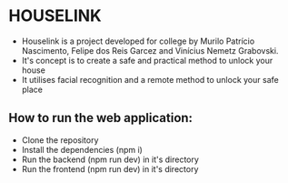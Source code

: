 <h1>HOUSELINK</h1>

<ul>
  <li>Houselink is a project developed for college by Murilo Patrício Nascimento, Felipe dos Reis Garcez and Vinícius Nemetz Grabovski. </li>
  <li>It's concept is to create a safe and practical method to unlock your house</li>
  <li>It utilises facial recognition and a remote method to unlock your safe place</li>
</ul>

<h2>How to run the web application:</h2>
<ul>
  <li>Clone the repository</li>
  <li>Install the dependencies (npm i)</li>
  <li>Run the backend (npm run dev) in it's directory</li>
  <li>Run the frontend (npm run dev) in it's directory</li>
</ul>

